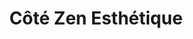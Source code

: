 ---
title: "Côté Zen Esthétique"
url: /saint-symphorien-sur-coise/cote-zen-esthetique/
shop: Kosmetik
---